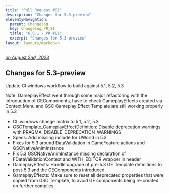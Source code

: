 ```yaml
---
title: "Pull Request #81"
description: "Changes for 5.3-preview"
eleventyNavigation:
  parent: Changelog
  key: Changelog_PR_81
  title: "6.0.1 - PR #81"
  excerpt: "Changes for 5.3-preview"
layout: layouts/markdown
---
```


*[on August 2nd, 2023](https://github.com/GASCompanion/GASCompanion-Plugin/pull/81)*

## Changes for 5.3-preview

Update CI windows workflow to build against 5.1, 5.2, 5.3

Note: GameplayEffect went through some major refactoring with the introduction of GEComponents, have to check GameplayEffects created via Context Menu and GSC Gameplay Effect Template are still working properly in 5.3

*   CI: windows change matrix to 5.1, 5.2, 5.3
*   GSCTemplate\_GameplayEffectDefinition: Disable deprecation warnings with PRAGMA\_DISABLE\_DEPRECATION\_WARNINGS
*   Specs: Add missing include for UWorld in 5.3
*   Fixes for 5.3 around DataValidation in GameFeature actions and GSCNativeAnimInstance
*   Fix 5.3 GSCNativeAnimInstance missing declaration of FDataValidationContext and WITH\_EDITOR wrapper in header
*   GameplayEffects: Handle upgrade of pre-5.3 GE Template definitions to post-5.3 and the GEComponents introduced
*   GameplayEffects: Make sure to reset all deprecated properties that were copied from GSC Template, to avoid GE components being re-created on further compiles.

